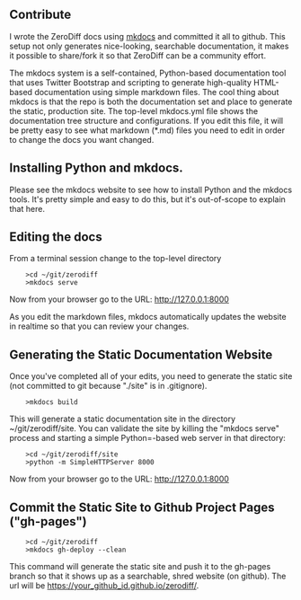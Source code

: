 ## Contribute

I wrote the ZeroDiff docs using <a href="https://tinyletter.com/zerodiff/archive">mkdocs</a> and committed it all to github. This setup not only generates nice-looking, searchable documentation, it makes it possible to share/fork it so that ZeroDiff can be a community effort.

The mkdocs system is a self-contained, Python-based documentation tool that uses Twitter Bootstrap and scripting to generate high-quality HTML-based documentation using simple markdown files. The cool thing about mkdocs is that the repo is both the documentation set and place to generate the static, production site. The top-level mkdocs.yml file shows the documentation tree structure and configurations. If you edit this file, it will be pretty easy to see what markdown (*.md) files you need to edit in order to change the docs you want changed.

## Installing Python and mkdocs.

Please see the mkdocs website to see how to install Python and the mkdocs tools. It's pretty simple and easy to do this, but it's out-of-scope to explain that here.

## Editing the docs

From a terminal session change to the top-level directory

        >cd ~/git/zerodiff
        >mkdocs serve

Now from your browser go to the URL: <a href="http://http://127.0.0.1:8000">http://127.0.0.1:8000</a>

As you edit the markdown files, mkdocs automatically updates the website in realtime so that you can review your changes.

## Generating the Static Documentation Website

Once you've completed all of your edits, you need to generate the static site (not committed to git because "./site" is in .gitignore).

        >mkdocs build

This will generate a static documentation site in the directory ~/git/zerodiff/site. You can validate the site by killing the "mkdocs serve" process and starting a simple Python=-based web server in that directory:

        >cd ~/git/zerodiff/site
        >python -m SimpleHTTPServer 8000

Now from your browser go to the URL: <a href="http://http://127.0.0.1:8000">http://127.0.0.1:8000</a>

## Commit the Static Site to Github Project Pages ("gh-pages")

        >cd ~/git/zerodiff
        >mkdocs gh-deploy --clean

This command will generate the static site and push it to the gh-pages branch so that it shows up as a searchable, shred website (on github). The url will be <a href="https://your_github_id.github.io/zerodiff/">https://your_github_id.github.io/zerodiff/</a>.